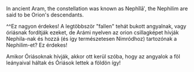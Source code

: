 In ancient Aram, the constellation was known as Nephîlā′, the Nephilim are said to be Orion's descendants.

^^Ez nagyon érdekes! A legtöbbször "fallen" tehát bukott angyalnak, vagy óriásnak fordítják ezeket, de Arámi nyelven az orion csillagképet hívják Nephila-nak és hozzá (és így természetesen Nimródhoz) tartozónak a Nephilim-et? Ez érdekes!

Amikor Óriásoknak hívják, akkor ott kerül szóba, hogy az angyalok a föl leányaival háltak és Óriások lettek a földön így!
